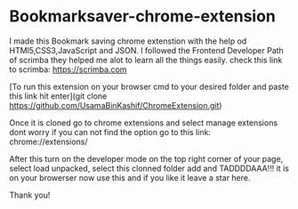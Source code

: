 # Bookmarksaver-chrome-extension

I made this Bookmark saving chrome extenstion with the help od HTMl5,CSS3,JavaScript and JSON. I followed the Frontend Developer Path of scrimba they helped me alot to learn all the things easily. check this link to scrimba: https://scrimba.com


[To run this extension on your browser cmd to your desired folder and paste this link hit enter](git clone https://github.com/UsamaBinKashif/ChromeExtension.git)

Once it is cloned go to chrome extensions and select manage extensions
dont worry if you can not find the option go to this link: chrome://extensions/

After this turn on the developer mode on the top right corner of your page, select load unpacked, select this clonned folder add and TADDDDAAA!!! 
it is on your browerser now use this and if you like it leave a star here. 

Thank you!
